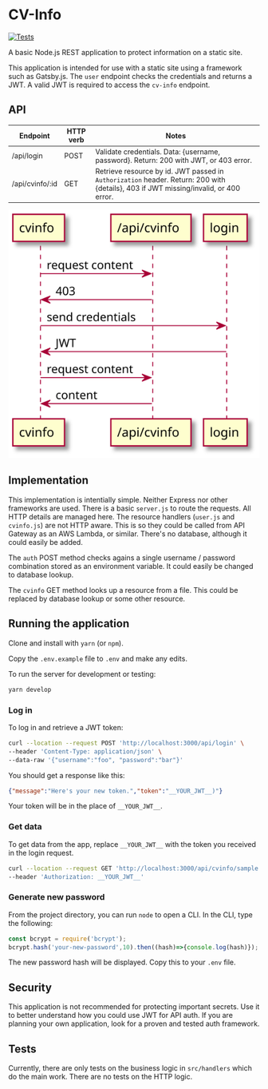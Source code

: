 # CV-Info

[![Tests](https://github.com/cleaver/cv-info/actions/workflows/nodejs-ci.yaml/badge.svg)](https://github.com/cleaver/cv-info/actions/workflows/nodejs-ci.yaml)

A basic Node.js REST application to protect information on a static site.

This application is intended for use with a static site using a framework
such as Gatsby.js. The `user` endpoint checks the credentials and returns
a JWT. A valid JWT is required to access the `cv-info` endpoint.

## API

| Endpoint        | HTTP verb | Notes                                                                                                                                 |
|-----------------|-----------|---------------------------------------------------------------------------------------------------------------------------------------|
| /api/login      | POST      | Validate credentials.  Data: {username, password}.  Return: 200 with JWT, or 403 error.   |
| /api/cvinfo/:id | GET       | Retrieve resource by id. JWT passed in `Authorization` header.  Return: 200 with {details}, 403 if JWT missing/invalid, or 400 error.                               |

![cv-info sequence diagram](./cvinfo.svg)

## Implementation

This implementation is intentially simple. Neither Express nor other frameworks
are used. There is a basic `server.js` to route the requests. All HTTP details
are managed here. The resource handlers (`user.js` and `cvinfo.js`) are not HTTP
aware. This is so they could be called from  API Gateway as an AWS Lambda, or
similar. There's no database, although it could easily be added.

The `auth` POST method checks agains a single username / password combination
stored as an environment variable. It could easily be changed to database
lookup.

The `cvinfo` GET method looks up a resource from a file. This could be replaced
by database lookup or some other resource.

## Running the application

Clone and install with `yarn` (or `npm`).

Copy the `.env.example` file to `.env` and make any edits.

To run the server for development or testing:

```bash
yarn develop
```

### Log in

To log in and retrieve a JWT token:

```bash
curl --location --request POST 'http://localhost:3000/api/login' \
--header 'Content-Type: application/json' \
--data-raw '{"username":"foo", "password":"bar"}'
```

You should get a response like this:

```json
{"message":"Here's your new token.","token":"__YOUR_JWT__)"}
```

Your token will be in the place of `__YOUR_JWT__`.

### Get data

To get data from the app, replace `__YOUR_JWT__` with the token you received
in the login request.

```bash
curl --location --request GET 'http://localhost:3000/api/cvinfo/sample' \
--header 'Authorization: __YOUR_JWT__'
```

### Generate new password

From the project directory, you can run `node` to open a CLI. In the CLI, type
the following:

```javascript
const bcrypt = require('bcrypt');
bcrypt.hash('your-new-password',10).then((hash)=>{console.log(hash)});
```

The new password hash will be displayed. Copy this to your `.env` file.

## Security

This application is not recommended for protecting important secrets. Use it to
better understand how you could use JWT for API auth. If you are planning your
own application, look for a proven and tested auth framework.

## Tests

Currently, there are only tests on the business logic in `src/handlers` which do 
the main work. There are no tests on the HTTP logic.

